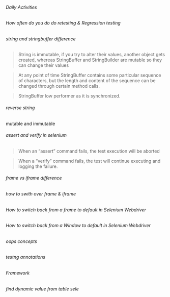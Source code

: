 ###### Daily Activities
###### How often do you do do retesting & Regression testing
###### string and stringbuffer difference
> String is immutable, if you try to alter their values, another object gets created, 
whereas StringBuffer and StringBuilder are mutable so they can change their values

> At any point of time StringBuffer contains some particular sequence of characters, but the length and content of the sequence can be changed through certain method calls.

> StringBuffer low performer as it is synchronized.






###### reverse string
mutable and immutable
###### assert and verify in selenium
> When an “assert” command fails, the test execution will be aborted

> When a “verify” command fails, the test will continue executing and logging the failure.


###### frame vs iframe difference
###### how to swith over frame & iframe
###### How to switch back from a frame to default in Selenium Webdriver
###### How to switch back from a Window to default in Selenium Webdriver
###### oops concepts
###### testng annotations
###### Framework
###### find dynamic value from table sele








